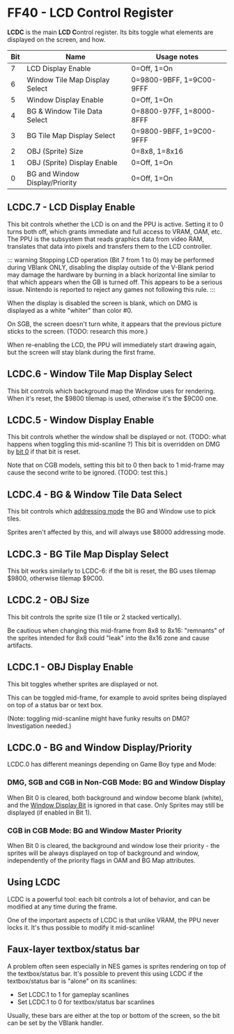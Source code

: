 # FF40 - LCD Control Register

**LCDC** is the main **LCD C**ontrol register. Its bits toggle what
elements are displayed on the screen, and how.

| Bit | Name                           | Usage notes              |
|-----|--------------------------------|--------------------------|
| 7   | LCD Display Enable             | 0=Off, 1=On              |
| 6   | Window Tile Map Display Select | 0=9800-9BFF, 1=9C00-9FFF |
| 5   | Window Display Enable          | 0=Off, 1=On              |
| 4   | BG & Window Tile Data Select   | 0=8800-97FF, 1=8000-8FFF |
| 3   | BG Tile Map Display Select     | 0=9800-9BFF, 1=9C00-9FFF |
| 2   | OBJ (Sprite) Size              | 0=8x8, 1=8x16            |
| 1   | OBJ (Sprite) Display Enable    | 0=Off, 1=On              |
| 0   | BG and Window Display/Priority | 0=Off, 1=On              |


## LCDC.7 - LCD Display Enable

This bit controls whether the LCD is on and the PPU is active. Setting
it to 0 turns both off, which grants immediate and full access to VRAM,
OAM, etc. The PPU is the subsystem that reads graphics data from video RAM,
translates that data into pixels and transfers them to the LCD controller.

::: warning
Stopping LCD operation (Bit 7 from 1 to 0) may be performed
during VBlank ONLY, disabling the display outside
of the V-Blank period may damage the hardware by burning in a black
horizontal line similar to that which appears when the GB is turned off.
This appears to be a serious issue. Nintendo is reported to reject any
games not following this rule.
:::

When the display is disabled the screen is blank, which on DMG is
displayed as a white "whiter" than color \#0.

On SGB, the screen doesn't turn white, it appears that the previous
picture sticks to the screen. (TODO: research this more.)

When re-enabling the LCD, the PPU will immediately start drawing again,
but the screen will stay blank during the first frame.

## LCDC.6 - Window Tile Map Display Select

This bit controls which background map the Window uses for rendering.
When it's reset, the \$9800 tilemap is used, otherwise it's the \$9C00
one.

## LCDC.5 - Window Display Enable

This bit controls whether the window shall be displayed or not. (TODO:
what happens when toggling this mid-scanline ?) This bit is overridden
on DMG by [bit 0](#lcdc-0-bg-window-display-priority)
if that bit is reset.

Note that on CGB models, setting this bit to 0 then back to 1 mid-frame
may cause the second write to be ignored. (TODO: test this.)

## LCDC.4 - BG & Window Tile Data Select

This bit controls which [addressing
mode](#vram-tile-data) the BG and Window use to
pick tiles.

Sprites aren't affected by this, and will always use \$8000 addressing
mode.

## LCDC.3 - BG Tile Map Display Select

This bit works similarly to LCDC-6: if the bit is
reset, the BG uses tilemap $9800, otherwise tilemap $9C00.


## LCDC.2 - OBJ Size

This bit controls the sprite size (1 tile or 2 stacked vertically).

Be cautious when changing this mid-frame from 8x8 to 8x16: "remnants"
of the sprites intended for 8x8 could "leak" into the 8x16 zone and
cause artifacts.

## LCDC.1 - OBJ Display Enable

This bit toggles whether sprites are displayed or not.

This can be toggled mid-frame, for example to avoid sprites being
displayed on top of a status bar or text box.

(Note: toggling mid-scanline might have funky results on DMG?
Investigation needed.)

## LCDC.0 - BG and Window Display/Priority

LCDC.0 has different meanings depending on Game Boy type and Mode:

### DMG, SGB and CGB in Non-CGB Mode: BG and Window Display

When Bit 0 is cleared, both background and window become blank (white),
and the [Window Display Bit](#lcdc-5-window-display-enable)
is ignored in that case. Only Sprites may still be displayed (if enabled
in Bit 1).

### CGB in CGB Mode: BG and Window Master Priority

When Bit 0 is cleared, the background and window lose their priority -
the sprites will be always displayed on top of background and window,
independently of the priority flags in OAM and BG Map attributes.

## Using LCDC

LCDC is a powerful tool: each bit controls a lot of behavior, and can be
modified at any time during the frame.

One of the important aspects of LCDC is that unlike VRAM, the PPU never
locks it. It's thus possible to modify it mid-scanline!

## Faux-layer textbox/status bar

A problem often seen especially in NES games is sprites rendering on top
of the textbox/status bar. It's possible to prevent this using LCDC if
the textbox/status bar is "alone" on its scanlines:

-   Set LCDC.1 to 1 for gameplay scanlines
-   Set LCDC.1 to 0 for textbox/status bar scanlines

Usually, these bars are either at the top or bottom of the screen, so
the bit can be set by the VBlank handler.

